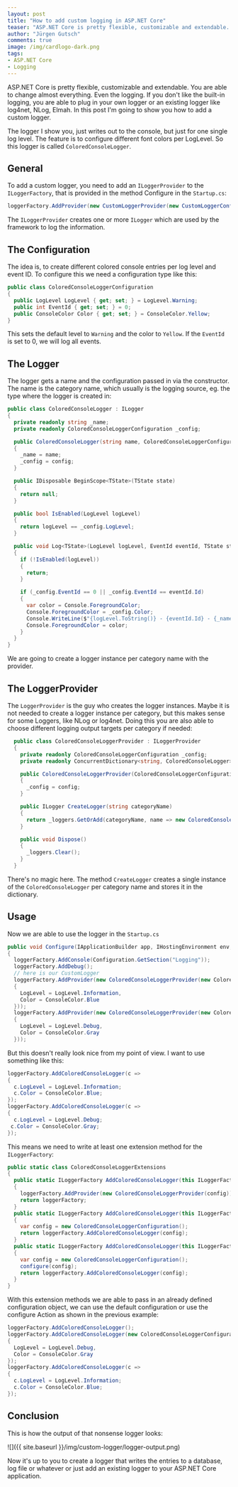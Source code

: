 ```yaml
---
layout: post
title: "How to add custom logging in ASP.NET Core"
teaser: "ASP.NET Core is pretty flexible, customizable and extendable. You are able to change almost everything. Even the logging. If you don't like the built-in logging, you are able to plug in your own logger or an existing logger like log4net, NLog, Elmah. In this post I'm going to show you how to add a custom logger."
author: "Jürgen Gutsch"
comments: true
image: /img/cardlogo-dark.png
tags: 
- ASP.NET Core
- Logging
---
```


ASP.NET Core is pretty flexible, customizable and extendable. You are able to change almost everything. Even the logging. If you don't like the built-in logging, you are able to plug in your own logger or an existing logger like log4net, NLog, Elmah. In this post I'm going to show you how to add a custom logger.

The logger I show you, just writes out to the console, but just for one single log level. The feature is to configure different font colors per LogLevel. So this logger is called `ColoredConsoleLogger`.

## General

To add a custom logger, you need to add an `ILoggerProvider` to the `ILoggerFactory`, that is provided in the method Configure in the `Startup.cs`:

~~~ csharp
loggerFactory.AddProvider(new CustomLoggerProvider(new CustomLoggerConfiguration()));
~~~

The `ILoggerProvider` creates one or more `ILogger` which are used by the framework to log the information.

## The Configuration

The idea is, to create different colored console entries per log level and event ID. To configure this we need a configuration type like this:

~~~ csharp
public class ColoredConsoleLoggerConfiguration
{
  public LogLevel LogLevel { get; set; } = LogLevel.Warning;
  public int EventId { get; set; } = 0;
  public ConsoleColor Color { get; set; } = ConsoleColor.Yellow;
}
~~~

This sets the default level to `Warning` and the color to `Yellow`. If the `EventId` is set to 0, we will log all events.

## The Logger

The logger gets a name and the configuration passed in via the constructor. The name is the category name, which usually is the logging source, eg. the type where the logger is created in:

~~~ csharp
public class ColoredConsoleLogger : ILogger
{
  private readonly string _name;
  private readonly ColoredConsoleLoggerConfiguration _config;

  public ColoredConsoleLogger(string name, ColoredConsoleLoggerConfiguration config)
  {
    _name = name;
    _config = config;
  }

  public IDisposable BeginScope<TState>(TState state)
  {
    return null;
  }

  public bool IsEnabled(LogLevel logLevel)
  {
    return logLevel == _config.LogLevel;
  }

  public void Log<TState>(LogLevel logLevel, EventId eventId, TState state, Exception exception, Func<TState, Exception, string> formatter)
  {
    if (!IsEnabled(logLevel))
    {
      return;
    }

    if (_config.EventId == 0 || _config.EventId == eventId.Id)
    {
      var color = Console.ForegroundColor;
      Console.ForegroundColor = _config.Color;
      Console.WriteLine($"{logLevel.ToString()} - {eventId.Id} - {_name} - {formatter(state, exception)}");
      Console.ForegroundColor = color;
    }
  }
}
~~~

We are going to create a logger instance per category name with the provider.

## The LoggerProvider

The `LoggerProvider` is the guy who creates the logger instances. Maybe it is not needed to create a logger instance per category, but this makes sense for some Loggers, like NLog or log4net. Doing this you are also able to choose different logging output targets per category if needed:

~~~ csharp
  public class ColoredConsoleLoggerProvider : ILoggerProvider
  {
    private readonly ColoredConsoleLoggerConfiguration _config;
    private readonly ConcurrentDictionary<string, ColoredConsoleLogger> _loggers = new ConcurrentDictionary<string, ColoredConsoleLogger>();

    public ColoredConsoleLoggerProvider(ColoredConsoleLoggerConfiguration config)
    {
      _config = config;
    }

    public ILogger CreateLogger(string categoryName)
    {
      return _loggers.GetOrAdd(categoryName, name => new ColoredConsoleLogger(name, _config));
    }

    public void Dispose()
    {
      _loggers.Clear();
    }
  }
~~~

There's no magic here. The method `CreateLogger` creates a single instance of the `ColoredConsoleLogger` per category name and stores it in the dictionary.

## Usage

Now we are able to use the logger in the `Startup.cs`

~~~ csharp
public void Configure(IApplicationBuilder app, IHostingEnvironment env, ILoggerFactory loggerFactory)
{
  loggerFactory.AddConsole(Configuration.GetSection("Logging"));
  loggerFactory.AddDebug();
  // here is our CustomLogger
  loggerFactory.AddProvider(new ColoredConsoleLoggerProvider(new ColoredConsoleLoggerConfiguration
  {
    LogLevel = LogLevel.Information,
    Color = ConsoleColor.Blue
  }));
  loggerFactory.AddProvider(new ColoredConsoleLoggerProvider(new ColoredConsoleLoggerConfiguration
  {
    LogLevel = LogLevel.Debug,
    Color = ConsoleColor.Gray
  }));
~~~

But this doesn't really look nice from my point of view. I want to use something like this:

```csharp
loggerFactory.AddColoredConsoleLogger(c =>
{
  c.LogLevel = LogLevel.Information;
  c.Color = ConsoleColor.Blue;
});
loggerFactory.AddColoredConsoleLogger(c =>
{
  c.LogLevel = LogLevel.Debug;
 c.Color = ConsoleColor.Gray;
});
```
This means we need to write at least one extension method for the `ILoggerFactory`:

~~~ csharp
public static class ColoredConsoleLoggerExtensions
{
  public static ILoggerFactory AddColoredConsoleLogger(this ILoggerFactory loggerFactory, ColoredConsoleLoggerConfiguration config)
  {
    loggerFactory.AddProvider(new ColoredConsoleLoggerProvider(config));
    return loggerFactory;
  }
  public static ILoggerFactory AddColoredConsoleLogger(this ILoggerFactory loggerFactory)
  {
    var config = new ColoredConsoleLoggerConfiguration();
    return loggerFactory.AddColoredConsoleLogger(config);
  }
  public static ILoggerFactory AddColoredConsoleLogger(this ILoggerFactory loggerFactory, Action<ColoredConsoleLoggerConfiguration> configure)
  {
    var config = new ColoredConsoleLoggerConfiguration();
    configure(config);
    return loggerFactory.AddColoredConsoleLogger(config);
  }
}
~~~

With this extension methods we are able to pass in an already defined configuration object, we can use the default configuration or use the configure Action as shown in the previous example:

~~~ csharp
loggerFactory.AddColoredConsoleLogger();
loggerFactory.AddColoredConsoleLogger(new ColoredConsoleLoggerConfiguration
{
  LogLevel = LogLevel.Debug,
  Color = ConsoleColor.Gray
});
loggerFactory.AddColoredConsoleLogger(c =>
{
  c.LogLevel = LogLevel.Information;
  c.Color = ConsoleColor.Blue;
});
~~~

## Conclusion

This is how the output of that nonsense logger looks:

![]({{ site.baseurl }}/img/custom-logger/logger-output.png)

Now it's up to you to create a logger that writes the entries to a database, log file or whatever or just add an existing logger to your ASP.NET Core application.

